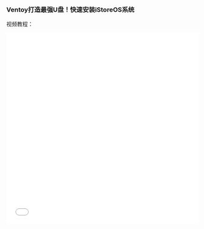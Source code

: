 ### Ventoy打造最强U盘！快速安装iStoreOS系统
视频教程：
<iframe src="//player.bilibili.com/player.html?aid=572960814&bvid=BV1qz4y1n7pu&cid=1181643188&page=1" allowfullscreen="allowfullscreen" width="100%" height="500" scrolling="no" frameborder="0" sandbox="allow-top-navigation allow-same-origin allow-forms allow-scripts"> </iframe>